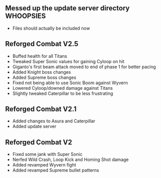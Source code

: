 ## Messed up the update server directory WHOOPSIES
- Files should actually be included now

## Reforged Combat V2.5
- Buffed health for all Titans
- Tweaked Super Sonic values for gaining Cyloop on hit
- Giganto's first beam attack moved to end of phase 1 for better pacing
- Added Knight boss changes
- Added Supreme boss changes
- Fixed not being able to use Sonic Boom against Wyvern
- Lowered Cyloop/downed damage against Titans
- Slightly tweaked Caterpillar to be less frustrating  

## Reforged Combat V2.1
- Added changes to Asura and Caterpillar
- Added update server

## Reforged Combat V2
- Fixed some jank with Super Sonic
- Nerfed Wild Crash, Loop Kick and Homing Shot damage
- Added revamped Wyvern fight
- Added revamped Supreme bullet patterns
